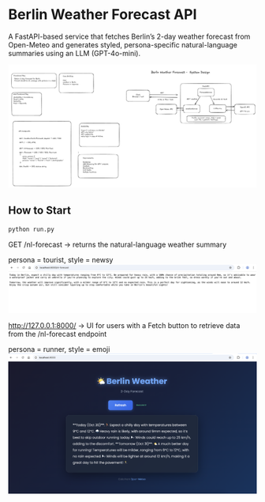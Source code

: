 # Berlin Weather Forecast API  

A FastAPI-based service that fetches Berlin’s 2-day weather forecast from Open-Meteo and generates styled, persona-specific natural-language summaries using an LLM (GPT-4o-mini).

![System Design](images/system-design.png)


## How to Start

```bash
python run.py

```

GET /nl-forecast → returns the natural-language weather summary

persona = tourist, style = newsy
![Forecast Response Plain Text](images/plain_text.png)

http://127.0.0.1:8000/ → UI for users with a Fetch button to retrieve data from the /nl-forecast endpoint

persona = runner, style = emoji
![Forecast Response with UI](images/UI.png)